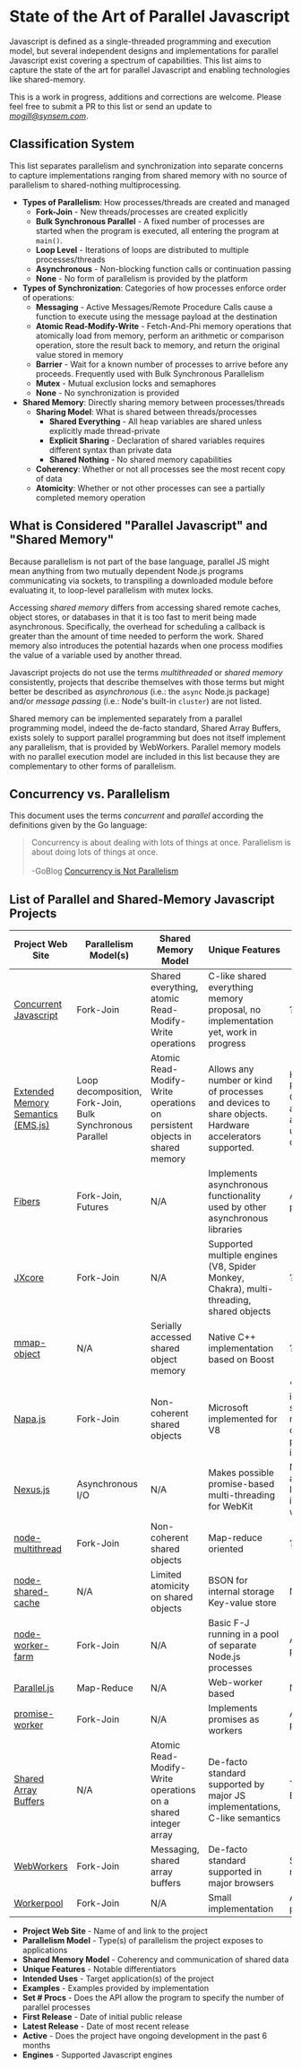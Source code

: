 # State of the Art of Parallel Javascript

Javascript is defined as a single-threaded programming and execution model, but
several independent designs and implementations for parallel Javascript exist
covering a spectrum of capabilities.
This list aims to capture the state of the art for parallel Javascript
and enabling technologies like shared-memory.

This is a work in progress, additions and corrections are welcome.
Please feel free to submit a PR to this list or send an update to *mogill@synsem.com*.


## Classification System 

This list separates parallelism and synchronization into separate concerns
to capture implementations ranging from shared memory with no source of
parallelism to shared-nothing multiprocessing.

- __Types of Parallelism__: How processes/threads are created and managed 
    - __Fork-Join__ - New threads/processes are created explicitly
    - __Bulk Synchronous Parallel__ - A fixed number of processes
      are started when the program is executed, all entering the program at `main()`.
    - __Loop Level__ - Iterations of loops are distributed to multiple processes/threads
    - __Asynchronous__ - Non-blocking function calls or continuation passing  
    - __None__ - No form of parallelism is provided by the platform
- __Types of Synchronization__: Categories of how processes enforce order of operations:
    - __Messaging__ - Active Messages/Remote Procedure Calls cause a function
      to execute using the message payload at the destination
    - __Atomic Read-Modify-Write__ - Fetch-And-Phi memory operations that atomically
      load from memory, perform an arithmetic or comparison operation, store the result back to memory,
      and return the original value stored in memory
    - __Barrier__ - Wait for a known number of processes to arrive before 
      any proceeds.  Frequently used with Bulk Synchronous Parallelism
    - __Mutex__ - Mutual exclusion locks and semaphores
    - __None__ - No synchronization is provided
- __Shared Memory__: Directly sharing memory between processes/threads 
    - __Sharing Model__: What is shared between threads/processes
        - __Shared Everything__ - All heap variables are shared unless explicitly made thread-private
        - __Explicit Sharing__ - Declaration of shared variables requires different syntax than private data
        - __Shared Nothing__ - No shared memory capabilities
    - __Coherency__: Whether or not all processes see the most recent copy of data
    - __Atomicity__: Whether or not other processes can see a partially completed memory operation



## What is Considered "Parallel Javascript" and "Shared Memory"
Because parallelism is not part of the base language, parallel JS might mean
anything from two mutually dependent Node.js programs communicating via sockets,
to transpiling a downloaded module before evaluating it,
to loop-level parallelism with mutex locks.

Accessing _shared memory_ differs from accessing shared remote caches, object stores, or databases
in that it is too fast to merit being made asynchronous.  Specifically, 
the overhead for scheduling a callback is greater than the
amount of time needed to perform the work.  Shared memory
also introduces the potential hazards when one process modifies the value
of a variable used by another thread.

Javascript projects do not use the terms *multithreaded* or *shared memory* consistently,
projects that describe themselves with those terms but might better be described
as *asynchronous* (i.e.: the `async` Node.js package) and/or *message passing* 
(i.e.: Node's built-in `cluster`) are not listed.

Shared memory can be implemented separately from a parallel programming model,
indeed the de-facto standard, Shared Array Buffers, exists solely to support parallel
programming but does not itself implement any parallelism, that is provided
by WebWorkers.  Parallel memory models
with no parallel execution model are included in this list because they are
complementary to other forms of parallelism.



## Concurrency vs. Parallelism

This document uses the terms *concurrent* and *parallel* according the definitions given
by the Go language:

> Concurrency is about dealing with lots of things at once.
> Parallelism is about doing lots of things at once.
> <br><br>
>         -GoBlog [Concurrency is Not Parallelism](https://blog.golang.org/concurrency-is-not-parallelism)


## List of Parallel and Shared-Memory Javascript Projects

| Project Web Site                                                                                                                | Parallelism Model(s)                                        | Shared Memory Model                                                        | Unique Features                                                                                        | Intended Uses                                                                | Usage Examples                                               | Set # Procs | First Release | Latest Release | Active | Platform     |
|---------------------------------------------------------------------------------------------------------------------------------|-------------------------------------------------------------|----------------------------------------------------------------------------|--------------------------------------------------------------------------------------------------------|------------------------------------------------------------------------------|--------------------------------------------------------------|:-----------:|:-------------:|:--------------:|:------:|:-----------:|
| [Concurrent Javascript             ](https://webkit.org/blog/7846/concurrent-javascript-it-can-work/)                           |  Fork-Join                                                  | Shared everything, atomic Read-Modify-Write operations                     | C-like shared everything memory proposal, no implementation yet, work in progress                      | ?                                                                            | N/A                                                          | ?           |           N/A |            N/A | Yes    | WebKit      |
| [Extended Memory Semantics (EMS.js)](https://github.com/SyntheticSemantics/ems)                                                 |  Loop decomposition, Fork-Join, Bulk Synchronous Parallel   | Atomic Read-Modify-Write operations on persistent objects in shared memory | Allows any number or kind of processes and devices to share objects. Hardware accelerators supported.  | High Performance Computing, ad-hoc analytics on unstructured data.           | Parallel web server, word counting, transaction processing   | Yes         |          2013 |           2017 | Yes    | V8          |
| [Fibers                            ](https://github.com/laverdet/node-fibers)                                                   |  Fork-Join, Futures                                         | N/A                                                                        | Implements asynchronous functionality used by other asynchronous libraries                             | Asynchronous processing                                                      | Fibonacci                                                    | N/A         |          2011 |           2017 | Yes    | V8          |
| [JXcore                            ](https://github.com/jxcore/jxcore)                                                          |  Fork-Join                                                  | N/A                                                                        | Supported multiple engines (V8, Spider Monkey, Chakra), multi-threading, shared objects                | ?                                                                            | Fibonacci, messaging                                         | Yes         |          2014 |           2016 | No     | V8, SM, Chk |
| [mmap-object                       ](https://github.com/allenluce/mmap-object )                                                 |  N/A                                                        | Serially accessed shared object memory                                     | Native C++ implementation based on Boost                                                               | ?                                                                            | N/A                                                          | N/A         |          2017 |           2017 | Yes    | V8          |
| [Napa.js                           ](https://github.com/Microsoft/napajs)                                                       |  Fork-Join                                                  | Non-coherent shared objects                                                | Microsoft implemented for V8                                                                           | "...highly iterative services with non-compromised performance in Bing..."   | Fibonacci, Pi, Max square sub-matrix                         | Yes         |          2017 |           2017 | Yes    | V8          |
| [Nexus.js                          ](https://github.com/voodooattack/nexusjs)                                                   |  Asynchronous I/O                                           | N/A                                                                        | Makes possible promise-based multi-threading for WebKit                                                | Node.js-like asynchronous I/O for implementing web servers                   | Web server                                                   | No          |          2016 |           2017 | Yes    | JSC         |
| [node-multithread                  ](https://github.com/losfair/node-multithread)                                               |  Fork-Join                                                  | Non-coherent shared objects                                                | Map-reduce oriented                                                                                    | ?                                                                            | N/A                                                          | No          |          2017 |           2017 | No     | V8          |
| [node-shared-cache                 ](https://github.com/kyriosli/node-shared-cache)                                             |  N/A                                                        | Limited atomicity on shared objects                                        | BSON for internal storage Key-value store                                                              | N/A                                                                          | N/A                                                          | N/A         |          2015 |           2016 | No     | V8          |
| [node-worker-farm                  ](https://github.com/rvagg/node-worker-farm)                                                 |  Fork-Join                                                  | N/A                                                                        | Basic F-J running in a pool of separate Node.js processes                                              | Asynchronous processing                                                      | Pi                                                           | Yes (poolsz)|          2013 |           2017 | Yes    | Node.js     |
| [Parallel.js                       ](https://github.com/parallel-js/parallel.js)                                                |  Map-Reduce                                                 | N/A                                                                        | Web-worker based                                                                                       | Map-reduce                                                                   | N/A                                                          | No          |          2014 |           2016 | No     | V8          |
| [promise-worker                    ](https://github.com/nolanlawson/promise-worker)                                             |  Fork-Join                                                  | N/A                                                                        | Implements promises as workers                                                                         | Asynchronous processing                                                      | N/A                                                          | N/A         |          2017 |           2017 | Yes    | V8          |
| [Shared Array Buffers              ](https://developer.mozilla.org/en-US/docs/Web/JavaScript/Reference/Global_Objects/Atomics)  |  N/A                                                        | Atomic Read-Modify-Write operations on a shared integer array              | De-facto standard supported by major JS implementations, C-like semantics                              | Target for Emscripten                                                        | N/A                                                          | N/A         |          2016 |           2017 | Yes    | V8, SM      |
| [WebWorkers                        ](https://developer.mozilla.org/en-US/docs/Web/API/Web_Workers_API)                          |  Fork-Join                                                  | Messaging, shared array buffers                                            | De-facto standard supported in major browsers                                                          | Streaming media                                                              | N/A                                                          | Implicit    |          2010 |           2017 | Yes    | Chrome, FF  |
| [Workerpool                        ](https://github.com/josdejong/workerpool)                                                   |  Fork-Join                                                  | N/A                                                                        | Small implementation                                                                                   | Asynchronous processing                                                      | Background worker                                            | N/A         |          2014 |           2017 | Yes    | V8          |


- **Project Web Site** - Name of and link to the project
- **Parallelism Model** - Type(s) of parallelism the project exposes to applications
- **Shared Memory Model** - Coherency and communication of shared data
- **Unique Features** - Notable differentiators
- **Intended Uses** - Target application(s) of the project 
- **Examples** - Examples provided by implementation
- **Set # Procs** - Does the API allow the program to specify the number of parallel processes
- **First Release** - Date of initial public release
- **Latest Release** - Date of most recent release
- **Active** - Does the project have ongoing development in the past 6 months
- **Engines** - Supported Javascript engines
